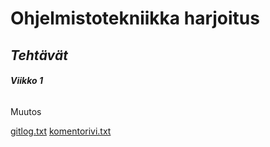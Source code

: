 # Ohjelmistotekniikka **harjoitus**
## ***Tehtävät***
###### **Viikko 1**

Muutos

[gitlog.txt](https://github.com/ainkeri/ot-harjoitustyo/blob/ff45283b44e2978176c5717629a73c724832a720/laskarit/viikko1/gitlog.txt)
[komentorivi.txt](https://github.com/ainkeri/ot-harjoitustyo/blob/ad3d160d84fb557b883d33848f71d84cdc983db5/laskarit/viikko1/komentorivi.txt)

